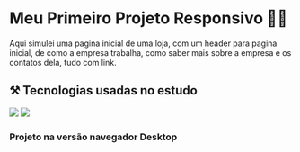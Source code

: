 <h1>Meu Primeiro Projeto Responsivo 👨‍💻 </h1>
<p>Aqui simulei uma pagina inicial de uma loja, com um header para pagina inicial, de como a empresa trabalha, como saber mais sobre a empresa e os contatos dela, tudo com link.</p>
<h2>⚒ Tecnologias usadas no estudo</h2>
 <img src="https://img.shields.io/badge/HTML-239120?style=for-the-badge&logo=html5&logoColor=white"/>
 <img src="https://img.shields.io/badge/CSS-239120?&style=for-the-badge&logo=css3&logoColor=white"/>
 <h3>Projeto na versão navegador Desktop</h3>
 
